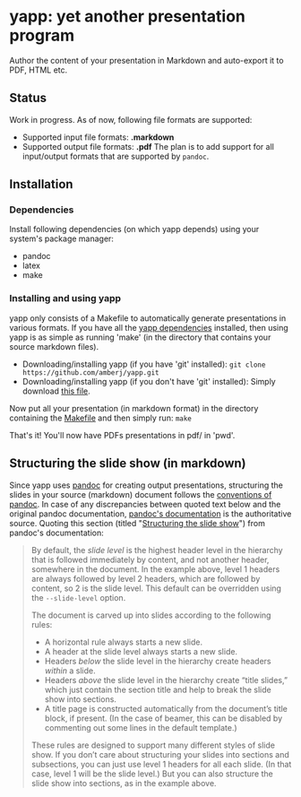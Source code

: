 # yapp: yet another presentation program

Author the content of your presentation in Markdown and auto-export it to PDF, HTML etc.

## Status
Work in progress. As of now, following file formats are supported:
* Supported input file formats: **.markdown**
* Supported output file formats: **.pdf**
The plan is to add support for all input/output formats that are
supported by ```pandoc```.

## Installation
### Dependencies
Install following dependencies (on which yapp depends) using your
system's package manager:
* pandoc
* latex
* make

### Installing and using yapp
yapp only consists of a Makefile to automatically generate presentations 
in various formats. If you have all the 
[yapp dependencies](https://github.com/amberj/yapp#dependencies) 
installed, then using yapp is as simple as running 'make' (in the 
directory that contains your source markdown files).
* Downloading/installing yapp (if you have 'git' installed):
```git clone https://github.com/amberj/yapp.git```
* Downloading/installing yapp (if you don't have 'git' installed):
Simply download
[this file](https://raw.github.com/amberj/yapp/master/Makefile).

Now put all your presentation (in markdown format) in the directory 
containing the 
[Makefile](https://raw.github.com/amberj/yapp/master/Makefile) and then 
simply run: ```make```

That's it! You'll now have PDFs presentations in pdf/ in 'pwd'.

## Structuring the slide show (in markdown)
Since yapp uses [pandoc](http://johnmacfarlane.net/pandoc/) for creating
output presentations, structuring the slides in your source (markdown) 
document follows the 
[conventions of pandoc](http://johnmacfarlane.net/pandoc/README.html#structuring-the-slide-show).
In case of any discrepancies between quoted text below and the original 
pandoc documentation, 
[pandoc's documentation](http://johnmacfarlane.net/pandoc/README.html#structuring-the-slide-show) 
is the authoritative source. Quoting this section 
(titled "[Structuring the slide show](http://johnmacfarlane.net/pandoc/README.html#structuring-the-slide-show)")
from pandoc's documentation:
> By default, the *slide level* is the highest header level in the hierarchy that is followed immediately by content, and not another header, somewhere in the document. In the example above, level 1 headers are always followed by level 2 headers, which are followed by content, so 2 is the slide level. This default can be overridden using the ```--slide-level``` option.
> 
> The document is carved up into slides according to the following rules:
> * A horizontal rule always starts a new slide.
> * A header at the slide level always starts a new slide.
> * Headers *below* the slide level in the hierarchy create headers *within* a slide.
> * Headers *above* the slide level in the hierarchy create “title slides,” which just contain the section title and help to break the slide show into sections.
> * A title page is constructed automatically from the document’s title block, if present. (In the case of beamer, this can be disabled by commenting out some lines in the default template.)
> 
> These rules are designed to support many different styles of slide show. If you don’t care about structuring your slides into sections and subsections, you can just use level 1 headers for all each slide. (In that case, level 1 will be the slide level.) But you can also structure the slide show into sections, as in the example above.
